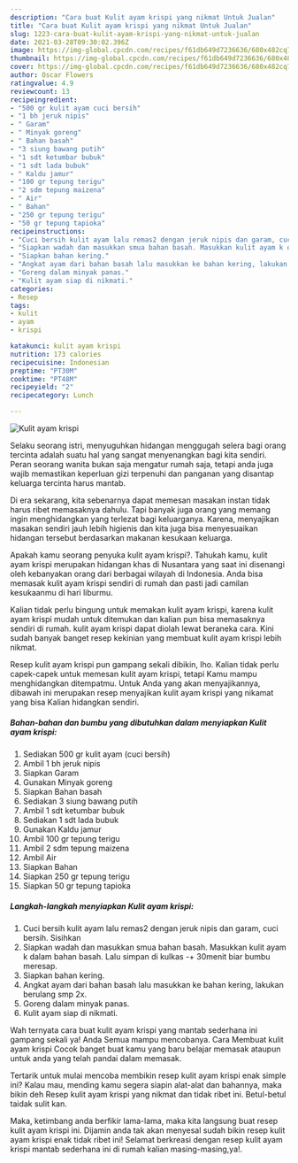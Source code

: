 ```yaml
---
description: "Cara buat Kulit ayam krispi yang nikmat Untuk Jualan"
title: "Cara buat Kulit ayam krispi yang nikmat Untuk Jualan"
slug: 1223-cara-buat-kulit-ayam-krispi-yang-nikmat-untuk-jualan
date: 2021-03-28T09:30:02.396Z
image: https://img-global.cpcdn.com/recipes/f61db649d7236636/680x482cq70/kulit-ayam-krispi-foto-resep-utama.jpg
thumbnail: https://img-global.cpcdn.com/recipes/f61db649d7236636/680x482cq70/kulit-ayam-krispi-foto-resep-utama.jpg
cover: https://img-global.cpcdn.com/recipes/f61db649d7236636/680x482cq70/kulit-ayam-krispi-foto-resep-utama.jpg
author: Oscar Flowers
ratingvalue: 4.9
reviewcount: 13
recipeingredient:
- "500 gr kulit ayam cuci bersih"
- "1 bh jeruk nipis"
- " Garam"
- " Minyak goreng"
- " Bahan basah"
- "3 siung bawang putih"
- "1 sdt ketumbar bubuk"
- "1 sdt lada bubuk"
- " Kaldu jamur"
- "100 gr tepung terigu"
- "2 sdm tepung maizena"
- " Air"
- " Bahan"
- "250 gr tepung terigu"
- "50 gr tepung tapioka"
recipeinstructions:
- "Cuci bersih kulit ayam lalu remas2 dengan jeruk nipis dan garam, cuci bersih. Sisihkan"
- "Siapkan wadah dan masukkan smua bahan basah. Masukkan kulit ayam k dalam bahan basah. Lalu simpan di kulkas -+ 30menit biar bumbu meresap."
- "Siapkan bahan kering."
- "Angkat ayam dari bahan basah lalu masukkan ke bahan kering, lakukan berulang smp 2x."
- "Goreng dalam minyak panas."
- "Kulit ayam siap di nikmati."
categories:
- Resep
tags:
- kulit
- ayam
- krispi

katakunci: kulit ayam krispi 
nutrition: 173 calories
recipecuisine: Indonesian
preptime: "PT30M"
cooktime: "PT48M"
recipeyield: "2"
recipecategory: Lunch

---
```



![Kulit ayam krispi](https://img-global.cpcdn.com/recipes/f61db649d7236636/680x482cq70/kulit-ayam-krispi-foto-resep-utama.jpg)

Selaku seorang istri, menyuguhkan hidangan menggugah selera bagi orang tercinta adalah suatu hal yang sangat menyenangkan bagi kita sendiri. Peran seorang  wanita bukan saja mengatur rumah saja, tetapi anda juga wajib memastikan keperluan gizi terpenuhi dan panganan yang disantap keluarga tercinta harus mantab.

Di era  sekarang, kita sebenarnya dapat memesan masakan instan tidak harus ribet memasaknya dahulu. Tapi banyak juga orang yang memang ingin menghidangkan yang terlezat bagi keluarganya. Karena, menyajikan masakan sendiri jauh lebih higienis dan kita juga bisa menyesuaikan hidangan tersebut berdasarkan makanan kesukaan keluarga. 



Apakah kamu seorang penyuka kulit ayam krispi?. Tahukah kamu, kulit ayam krispi merupakan hidangan khas di Nusantara yang saat ini disenangi oleh kebanyakan orang dari berbagai wilayah di Indonesia. Anda bisa memasak kulit ayam krispi sendiri di rumah dan pasti jadi camilan kesukaanmu di hari liburmu.

Kalian tidak perlu bingung untuk memakan kulit ayam krispi, karena kulit ayam krispi mudah untuk ditemukan dan kalian pun bisa memasaknya sendiri di rumah. kulit ayam krispi dapat diolah lewat beraneka cara. Kini sudah banyak banget resep kekinian yang membuat kulit ayam krispi lebih nikmat.

Resep kulit ayam krispi pun gampang sekali dibikin, lho. Kalian tidak perlu capek-capek untuk memesan kulit ayam krispi, tetapi Kamu mampu menghidangkan ditempatmu. Untuk Anda yang akan menyajikannya, dibawah ini merupakan resep menyajikan kulit ayam krispi yang nikamat yang bisa Kalian hidangkan sendiri.

<!--inarticleads1-->

##### Bahan-bahan dan bumbu yang dibutuhkan dalam menyiapkan Kulit ayam krispi:

1. Sediakan 500 gr kulit ayam (cuci bersih)
1. Ambil 1 bh jeruk nipis
1. Siapkan  Garam
1. Gunakan  Minyak goreng
1. Siapkan  Bahan basah
1. Sediakan 3 siung bawang putih
1. Ambil 1 sdt ketumbar bubuk
1. Sediakan 1 sdt lada bubuk
1. Gunakan  Kaldu jamur
1. Ambil 100 gr tepung terigu
1. Ambil 2 sdm tepung maizena
1. Ambil  Air
1. Siapkan  Bahan
1. Siapkan 250 gr tepung terigu
1. Siapkan 50 gr tepung tapioka




<!--inarticleads2-->

##### Langkah-langkah menyiapkan Kulit ayam krispi:

1. Cuci bersih kulit ayam lalu remas2 dengan jeruk nipis dan garam, cuci bersih. Sisihkan
1. Siapkan wadah dan masukkan smua bahan basah. Masukkan kulit ayam k dalam bahan basah. Lalu simpan di kulkas -+ 30menit biar bumbu meresap.
1. Siapkan bahan kering.
1. Angkat ayam dari bahan basah lalu masukkan ke bahan kering, lakukan berulang smp 2x.
1. Goreng dalam minyak panas.
1. Kulit ayam siap di nikmati.




Wah ternyata cara buat kulit ayam krispi yang mantab sederhana ini gampang sekali ya! Anda Semua mampu mencobanya. Cara Membuat kulit ayam krispi Cocok banget buat kamu yang baru belajar memasak ataupun untuk anda yang telah pandai dalam memasak.

Tertarik untuk mulai mencoba membikin resep kulit ayam krispi enak simple ini? Kalau mau, mending kamu segera siapin alat-alat dan bahannya, maka bikin deh Resep kulit ayam krispi yang nikmat dan tidak ribet ini. Betul-betul taidak sulit kan. 

Maka, ketimbang anda berfikir lama-lama, maka kita langsung buat resep kulit ayam krispi ini. Dijamin anda tak akan menyesal sudah bikin resep kulit ayam krispi enak tidak ribet ini! Selamat berkreasi dengan resep kulit ayam krispi mantab sederhana ini di rumah kalian masing-masing,ya!.

